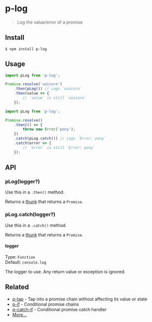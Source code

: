 # p-log

> Log the value/error of a promise

## Install

```
$ npm install p-log
```

## Usage

```js
import pLog from 'p-log';

Promise.resolve('unicorn')
	.then(pLog()) // Logs `unicorn`
	.then(value => {
		// `value` is still `unicorn`
	});
```

```js
import pLog from 'p-log';

Promise.resolve()
	.then(() => {
		throw new Error('pony');
	})
	.catch(pLog.catch()) // Logs `Error: pony`
	.catch(error => {
		// `error` is still `Error: pony`
	});
```

## API

### pLog(logger?)

Use this in a `.then()` method.

Returns a [thunk](https://en.wikipedia.org/wiki/Thunk) that returns a `Promise`.

### pLog.catch(logger?)

Use this in a `.catch()` method.

Returns a [thunk](https://en.wikipedia.org/wiki/Thunk) that returns a `Promise`.

#### logger

Type: `Function`\
Default: `console.log`

The logger to use. Any return value or exception is ignored.

## Related

- [p-tap](https://github.com/sindresorhus/p-tap) - Tap into a promise chain without affecting its value or state
- [p-if](https://github.com/sindresorhus/p-if) - Conditional promise chains
- [p-catch-if](https://github.com/sindresorhus/p-catch-if) - Conditional promise catch handler
- [More…](https://github.com/sindresorhus/promise-fun)
